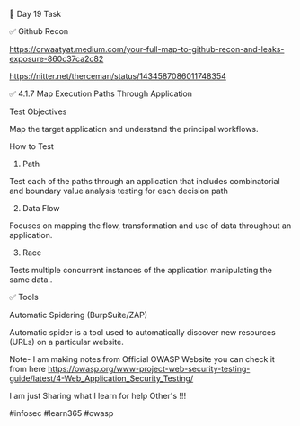 🎯 Day 19 Task


✅ Github Recon


https://orwaatyat.medium.com/your-full-map-to-github-recon-and-leaks-exposure-860c37ca2c82


https://nitter.net/therceman/status/1434587086011748354


✅ 4.1.7 Map Execution Paths Through Application


Test Objectives


Map the target application and understand the principal workflows.


How to Test


1. Path 


Test each of the paths through an application that includes combinatorial and boundary value analysis testing for each decision path


2. Data Flow 


Focuses on mapping the flow, transformation and use of data throughout an application.


3. Race


Tests multiple concurrent instances of the application manipulating the same data..


✅ Tools


Automatic Spidering (BurpSuite/ZAP)


Automatic spider is a tool used to automatically discover new resources (URLs) on a particular website.


Note- I am making notes from Official OWASP Website you can check it from here
https://owasp.org/www-project-web-security-testing-guide/latest/4-Web_Application_Security_Testing/ 


I am just Sharing what I learn for help Other's !!!


#infosec #learn365 #owasp 
